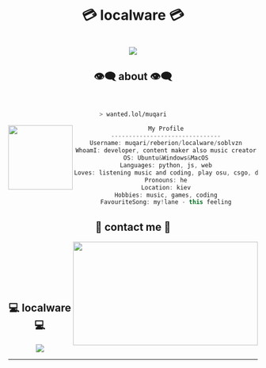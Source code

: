 <body>
  <center>
<h1 align="center"> 💳 localware 💳 </h1>
<br>
<div align="center">
<img src="https://i.pinimg.com/originals/0f/7e/da/0f7edaa246cce7de5f41fd5c96fe62f4.gif">
  
<h2 align="center"> 👁️‍🗨️ about 👁️‍🗨️ </h2>
</div>
<br>

```zsh
> wanted.lol/muqari
```

<img align="left" src="https://i.pinimg.com/564x/2e/f9/01/2ef901adbf7e403a4cf9854fd922850e.jpg" width="130px"/> 

```csharp
My Profile
-------------------------------
Username: muqari/reberion/localware/soblvzn
WhoamI: developer, content maker also music creator
OS: Ubuntu&Windows&MacOS
Languages: python, js, web
Loves: listening music and coding, play osu, csgo, dota 2
Pronouns: he
Location: kiev
Hobbies: music, games, coding
FavouriteSong: my!lane - this feeling
```

<h2 align="center">           📝 contact me 📝</h2>
  <div align="center">
<img src="https://i.pinimg.com/originals/e8/69/bd/e869bd07112262f2bca23e0cd4489bfd.gif" align="right" width="373.5px" height="208.5px">
  </div>
<br>
<p href="discord" align="center">
<img alt="" src=https://lanyard.cnrad.dev/api/1046902585577185402/>
<p href="views" align="center">
<img alt="" src=https://komarev.com/ghpvc/?username=localware&color=red>
<p href="views" align="center">
<img alt="" src=https://wakatime.com/badge/user/d6d517a6-f2e4-44c3-bb35-1f5d74fd1b9d.svg>
</div>
<br>
<div>
<br>
<h2 align="center">💻 localware 💻</h2>
<div align="center">
<img src="https://i.pinimg.com/originals/ee/74/0a/ee740a92c88a4ef32e1b5e1384a3d5dc.gif">
</div>
<hr>
</div>
</div>
    </center>
</body>

